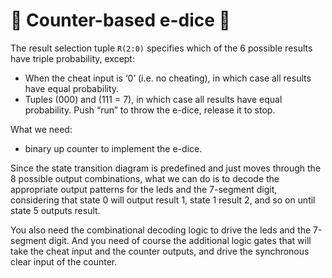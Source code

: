 # :game_die: Counter-based e-dice :game_die:

The result selection tuple ```R(2:0)``` specifies which of the 6 possible results have triple probability, except:
* When the cheat input is ‘0’ (i.e. no cheating), in which case all results have equal probability.
* Tuples (000) and (111 = 7), in which case all results have equal probability.
Push “run” to throw the e-dice, release it to stop.

What we need:
* binary up counter to implement the e-dice. 

Since the state transition diagram is predefined and just moves through the 8 possible output combinations, what we can do is to decode the appropriate output patterns for the leds and the 7-segment digit, considering that state 0 will output result 1, state 1 result 2, and so on until state 5 outputs result.

You also need the combinational decoding logic to drive the leds and the 7-segment digit. And you need of course the additional logic gates that will take the cheat input and the counter outputs, and drive the synchronous clear input of the counter.
